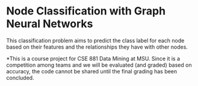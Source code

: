 # Node Classification with Graph Neural Networks
This classification problem aims to predict the class label for each node based on their features and the relationships they have with other nodes.

*This is a course project for CSE 881 Data Mining at MSU. Since it is a competition among teams and we will be evaluated (and graded) based on accuracy, the code cannot be shared until the final grading has been concluded. 
